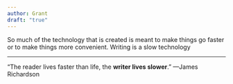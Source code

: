 ```yaml
---
author: Grant
draft: "true"
---
```

So much of the technology that is created is meant to make things go faster or to make things more convenient. Writing is a slow technology


---
“The reader lives faster than life, the **writer lives slower**.” 
—James Richardson